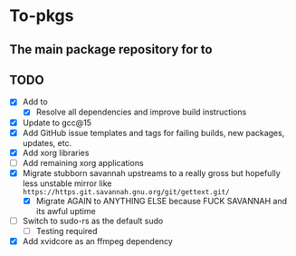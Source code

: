 # To-pkgs

## The main package repository for to

## TODO
- [x] Add to
    - [x] Resolve all dependencies and improve build instructions
- [x] Update to gcc@15
- [x] Add GitHub issue templates and tags for failing builds, new packages, updates, etc.
- [x] Add xorg libraries
- [ ] Add remaining xorg applications
- [x] Migrate stubborn savannah upstreams to a really gross but hopefully less
unstable mirror like `https://https.git.savannah.gnu.org/git/gettext.git/`
    - [x] Migrate AGAIN to ANYTHING ELSE because FUCK SAVANNAH and its awful
      uptime
- [ ] Switch to sudo-rs as the default sudo
    - [ ] Testing required
- [x] Add xvidcore as an ffmpeg dependency

<!-- TODO: See if `git config commit.cleanup strip` helps -->

